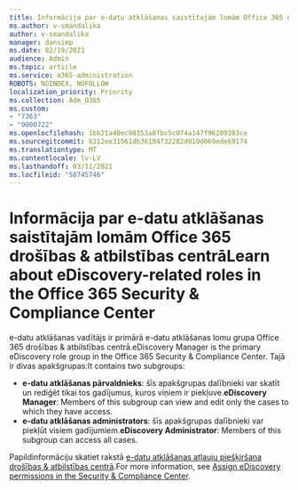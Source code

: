 ```yaml
---
title: Informācija par e-datu atklāšanas saistītajām lomām Office 365 drošības & atbilstības centrā
ms.author: v-smandalika
author: v-smandalika
manager: dansimp
ms.date: 02/19/2021
audience: Admin
ms.topic: article
ms.service: o365-administration
ROBOTS: NOINDEX, NOFOLLOW
localization_priority: Priority
ms.collection: Adm_O365
ms.custom:
- "7363"
- "9000722"
ms.openlocfilehash: 1bb21a40ec98353a8fbc5c074a147f96209383ce
ms.sourcegitcommit: 6312ee31561db36104f32282d019d069ede69174
ms.translationtype: MT
ms.contentlocale: lv-LV
ms.lasthandoff: 03/11/2021
ms.locfileid: "50745746"
---
```

# <a name="learn-about-ediscovery-related-roles-in-the-office-365-security--compliance-center"></a><span data-ttu-id="b711c-102">Informācija par e-datu atklāšanas saistītajām lomām Office 365 drošības & atbilstības centrā</span><span class="sxs-lookup"><span data-stu-id="b711c-102">Learn about eDiscovery-related roles in the Office 365 Security & Compliance Center</span></span>

<span data-ttu-id="b711c-103">e-datu atklāšanas vadītājs ir primārā e-datu atklāšanas lomu grupa Office 365 drošības & atbilstības centrā.</span><span class="sxs-lookup"><span data-stu-id="b711c-103">eDiscovery Manager is the primary eDiscovery role group in the Office 365 Security & Compliance Center.</span></span> <span data-ttu-id="b711c-104">Tajā ir divas apakšgrupas:</span><span class="sxs-lookup"><span data-stu-id="b711c-104">It contains two subgroups:</span></span>

- <span data-ttu-id="b711c-105">**e-datu atklāšanas pārvaldnieks**: šīs apakšgrupas dalībnieki var skatīt un rediģēt tikai tos gadījumus, kuros viņiem ir piekļuve.</span><span class="sxs-lookup"><span data-stu-id="b711c-105">**eDiscovery Manager**: Members of this subgroup can view and edit only the cases to which they have access.</span></span>
- <span data-ttu-id="b711c-106">**e-datu atklāšanas administrators**: šīs apakšgrupas dalībnieki var piekļūt visiem gadījumiem.</span><span class="sxs-lookup"><span data-stu-id="b711c-106">**eDiscovery Administrator**: Members of this subgroup can access all cases.</span></span>

<span data-ttu-id="b711c-107">Papildinformāciju skatiet rakstā [e-datu atklāšanas atļauju piešķiršana drošības & atbilstības centrā](https://docs.microsoft.com/microsoft-365/compliance/assign-ediscovery-permissions).</span><span class="sxs-lookup"><span data-stu-id="b711c-107">For more information, see [Assign eDiscovery permissions in the Security & Compliance Center](https://docs.microsoft.com/microsoft-365/compliance/assign-ediscovery-permissions).</span></span>